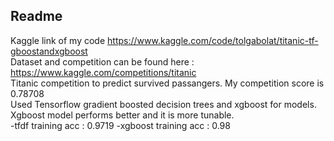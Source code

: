 ## Readme
Kaggle link of my code https://www.kaggle.com/code/tolgabolat/titanic-tf-gboostandxgboost
<br>
Dataset and competition can be found here : https://www.kaggle.com/competitions/titanic
<br>
Titanic competition to predict survived passangers. My competition score is 0.78708
<br>
Used Tensorflow gradient boosted decision trees and xgboost for models. Xgboost model performs better and it is more tunable.
<br>
-tfdf training acc : 0.9719
-xgboost training acc : 0.98
